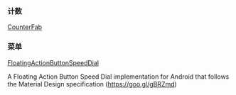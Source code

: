 ### 计数
[CounterFab](https://github.com/andremion/CounterFab)
### 菜单
[FloatingActionButtonSpeedDial](https://github.com/leinardi/FloatingActionButtonSpeedDial)

A Floating Action Button Speed Dial implementation for Android that follows the Material Design specification (https://goo.gl/gBRZmd)